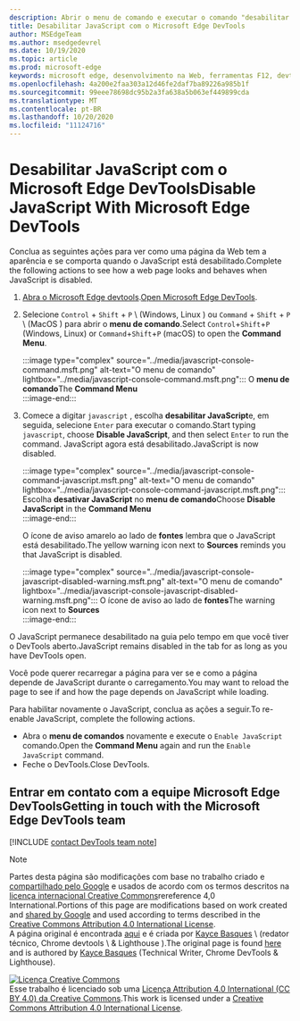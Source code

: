 ```yaml
---
description: Abrir o menu de comando e executar o comando "desabilitar JavaScript".
title: Desabilitar JavaScript com o Microsoft Edge DevTools
author: MSEdgeTeam
ms.author: msedgedevrel
ms.date: 10/19/2020
ms.topic: article
ms.prod: microsoft-edge
keywords: microsoft edge, desenvolvimento na Web, ferramentas F12, devtools
ms.openlocfilehash: 4a200e2faa303a12d46fe2daf7ba89226a985b1f
ms.sourcegitcommit: 99eee78698dc95b2a3fa638a5b063ef449899cda
ms.translationtype: MT
ms.contentlocale: pt-BR
ms.lasthandoff: 10/20/2020
ms.locfileid: "11124716"
---
```

<!-- Copyright Kayce Basques 

   Licensed under the Apache License, Version 2.0 (the "License");
   you may not use this file except in compliance with the License.
   You may obtain a copy of the License at

       https://www.apache.org/licenses/LICENSE-2.0

   Unless required by applicable law or agreed to in writing, software
   distributed under the License is distributed on an "AS IS" BASIS,
   WITHOUT WARRANTIES OR CONDITIONS OF ANY KIND, either express or implied.
   See the License for the specific language governing permissions and
   limitations under the License.  -->

# <span data-ttu-id="15b3c-104">Desabilitar JavaScript com o Microsoft Edge DevTools</span><span class="sxs-lookup"><span data-stu-id="15b3c-104">Disable JavaScript With Microsoft Edge DevTools</span></span>  

<span data-ttu-id="15b3c-105">Conclua as seguintes ações para ver como uma página da Web tem a aparência e se comporta quando o JavaScript está desabilitado.</span><span class="sxs-lookup"><span data-stu-id="15b3c-105">Complete the following actions to see how a web page looks and behaves when JavaScript is disabled.</span></span>  

1.  <span data-ttu-id="15b3c-106">[Abra o Microsoft Edge devtools][DevToolsOpen].</span><span class="sxs-lookup"><span data-stu-id="15b3c-106">[Open Microsoft Edge DevTools][DevToolsOpen].</span></span>  
1.  <span data-ttu-id="15b3c-107">Selecione `Control` + `Shift` + `P` \ (Windows, Linux \) ou `Command` + `Shift` + `P` \ (MacOS \) para abrir o **menu de comando**.</span><span class="sxs-lookup"><span data-stu-id="15b3c-107">Select `Control`+`Shift`+`P` \(Windows, Linux\) or `Command`+`Shift`+`P` \(macOS\) to open the **Command Menu**.</span></span>  
    
    :::image type="complex" source="../media/javascript-console-command.msft.png" alt-text="O menu de comando" lightbox="../media/javascript-console-command.msft.png":::
       <span data-ttu-id="15b3c-109">O **menu de comando**</span><span class="sxs-lookup"><span data-stu-id="15b3c-109">The **Command Menu**</span></span>  
    :::image-end:::  
    
1.  <span data-ttu-id="15b3c-110">Comece a digitar `javascript` , escolha **desabilitar JavaScript**e, em seguida, selecione `Enter` para executar o comando.</span><span class="sxs-lookup"><span data-stu-id="15b3c-110">Start typing `javascript`, choose **Disable JavaScript**, and then select `Enter` to run the command.</span></span>  <span data-ttu-id="15b3c-111">JavaScript agora está desabilitado.</span><span class="sxs-lookup"><span data-stu-id="15b3c-111">JavaScript is now disabled.</span></span>  
    
    :::image type="complex" source="../media/javascript-console-command-javascript.msft.png" alt-text="O menu de comando" lightbox="../media/javascript-console-command-javascript.msft.png":::
       <span data-ttu-id="15b3c-113">Escolha **desativar JavaScript** no **menu de comando**</span><span class="sxs-lookup"><span data-stu-id="15b3c-113">Choose **Disable JavaScript** in the **Command Menu**</span></span>  
    :::image-end:::  
    
    <span data-ttu-id="15b3c-114">O ícone de aviso amarelo ao lado de **fontes** lembra que o JavaScript está desabilitado.</span><span class="sxs-lookup"><span data-stu-id="15b3c-114">The yellow warning icon next to **Sources** reminds you that JavaScript is disabled.</span></span>  
    
    :::image type="complex" source="../media/javascript-console-javascript-disabled-warning.msft.png" alt-text="O menu de comando" lightbox="../media/javascript-console-javascript-disabled-warning.msft.png":::
       <span data-ttu-id="15b3c-116">O ícone de aviso ao lado de **fontes**</span><span class="sxs-lookup"><span data-stu-id="15b3c-116">The warning icon next to **Sources**</span></span>  
    :::image-end:::  
    
<span data-ttu-id="15b3c-117">O JavaScript permanece desabilitado na guia pelo tempo em que você tiver o DevTools aberto.</span><span class="sxs-lookup"><span data-stu-id="15b3c-117">JavaScript remains disabled in the tab for as long as you have DevTools open.</span></span>  

<span data-ttu-id="15b3c-118">Você pode querer recarregar a página para ver se e como a página depende de JavaScript durante o carregamento.</span><span class="sxs-lookup"><span data-stu-id="15b3c-118">You may want to reload the page to see if and how the page depends on JavaScript while loading.</span></span>  

<span data-ttu-id="15b3c-119">Para habilitar novamente o JavaScript, conclua as ações a seguir.</span><span class="sxs-lookup"><span data-stu-id="15b3c-119">To re-enable JavaScript, complete the following actions.</span></span>  

*   <span data-ttu-id="15b3c-120">Abra o **menu de comandos** novamente e execute o `Enable JavaScript` comando.</span><span class="sxs-lookup"><span data-stu-id="15b3c-120">Open the **Command Menu** again and run the `Enable JavaScript` command.</span></span>  
*   <span data-ttu-id="15b3c-121">Feche o DevTools.</span><span class="sxs-lookup"><span data-stu-id="15b3c-121">Close DevTools.</span></span>  

## <span data-ttu-id="15b3c-122">Entrar em contato com a equipe Microsoft Edge DevTools</span><span class="sxs-lookup"><span data-stu-id="15b3c-122">Getting in touch with the Microsoft Edge DevTools team</span></span>  

[!INCLUDE [contact DevTools team note](../includes/contact-devtools-team-note.md)]  

<!-- links -->  

[DevToolsOpen]: ../open.md "Abrir o Microsoft Edge DevTools | Documentos da Microsoft"  

> [!NOTE]
> <span data-ttu-id="15b3c-124">Partes desta página são modificações com base no trabalho criado e [compartilhado pelo Google][GoogleSitePolicies] e usados de acordo com os termos descritos na [licença internacional Creative Commons][CCA4IL]rereference 4,0 International.</span><span class="sxs-lookup"><span data-stu-id="15b3c-124">Portions of this page are modifications based on work created and [shared by Google][GoogleSitePolicies] and used according to terms described in the [Creative Commons Attribution 4.0 International License][CCA4IL].</span></span>  
> <span data-ttu-id="15b3c-125">A página original é encontrada [aqui](https://developers.google.com/web/tools/chrome-devtools/javascript/disable) e é criada por [Kayce Basques][KayceBasques] \ (redator técnico, Chrome devtools \ & Lighthouse \).</span><span class="sxs-lookup"><span data-stu-id="15b3c-125">The original page is found [here](https://developers.google.com/web/tools/chrome-devtools/javascript/disable) and is authored by [Kayce Basques][KayceBasques] \(Technical Writer, Chrome DevTools \& Lighthouse\).</span></span>  

[![Licença Creative Commons][CCby4Image]][CCA4IL]  
<span data-ttu-id="15b3c-127">Esse trabalho é licenciado sob uma [Licença Attribution 4.0 International (CC BY 4.0) da Creative Commons][CCA4IL].</span><span class="sxs-lookup"><span data-stu-id="15b3c-127">This work is licensed under a [Creative Commons Attribution 4.0 International License][CCA4IL].</span></span>  

[CCA4IL]: https://creativecommons.org/licenses/by/4.0  
[CCby4Image]: https://i.creativecommons.org/l/by/4.0/88x31.png  
[GoogleSitePolicies]: https://developers.google.com/terms/site-policies  
[KayceBasques]: https://developers.google.com/web/resources/contributors/kaycebasques  

